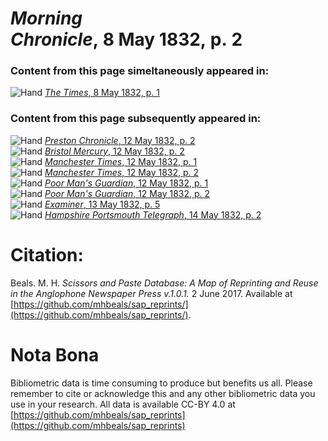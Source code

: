 # *Morning Chronicle*, 8 May 1832, p. 2  
  
### Content from this page simeltaneously appeared in:  
![Hand](http://scissorsandpaste.net/wp-content/uploads/2017/06/smallhandpointer.png) [*The Times*, 8 May 1832, p. 1](https://mhbeals.github.io/sap_html/The-Times/The-Times-8-May-1832-p-1)  
  
### Content from this page subsequently appeared in:  
![Hand](http://scissorsandpaste.net/wp-content/uploads/2017/06/smallhandpointer.png) [*Preston Chronicle*, 12 May 1832, p. 2](https://mhbeals.github.io/sap_html/Preston-Chronicle/Preston-Chronicle-12-May-1832-p-2)  
![Hand](http://scissorsandpaste.net/wp-content/uploads/2017/06/smallhandpointer.png) [*Bristol Mercury*, 12 May 1832, p. 2](https://mhbeals.github.io/sap_html/Bristol-Mercury/Bristol-Mercury-12-May-1832-p-2)  
![Hand](http://scissorsandpaste.net/wp-content/uploads/2017/06/smallhandpointer.png) [*Manchester Times*, 12 May 1832, p. 1](https://mhbeals.github.io/sap_html/Manchester-Times/Manchester-Times-12-May-1832-p-1)  
![Hand](http://scissorsandpaste.net/wp-content/uploads/2017/06/smallhandpointer.png) [*Manchester Times*, 12 May 1832, p. 2](https://mhbeals.github.io/sap_html/Manchester-Times/Manchester-Times-12-May-1832-p-2)  
![Hand](http://scissorsandpaste.net/wp-content/uploads/2017/06/smallhandpointer.png) [*Poor Man's Guardian*, 12 May 1832, p. 1](https://mhbeals.github.io/sap_html/Poor-Man's-Guardian/Poor-Man's-Guardian-12-May-1832-p-1)  
![Hand](http://scissorsandpaste.net/wp-content/uploads/2017/06/smallhandpointer.png) [*Poor Man's Guardian*, 12 May 1832, p. 2](https://mhbeals.github.io/sap_html/Poor-Man's-Guardian/Poor-Man's-Guardian-12-May-1832-p-2)  
![Hand](http://scissorsandpaste.net/wp-content/uploads/2017/06/smallhandpointer.png) [*Examiner*, 13 May 1832, p. 5](https://mhbeals.github.io/sap_html/Examiner/Examiner-13-May-1832-p-5)  
![Hand](http://scissorsandpaste.net/wp-content/uploads/2017/06/smallhandpointer.png) [*Hampshire Portsmouth Telegraph*, 14 May 1832, p. 2](https://mhbeals.github.io/sap_html/Hampshire-Portsmouth-Telegraph/Hampshire-Portsmouth-Telegraph-14-May-1832-p-2)  


# Citation: 

Beals. M. H. *Scissors and Paste Database: A Map of Reprinting and Reuse in the Anglophone Newspaper Press v.1.0.1.* 2 June 2017. Available at [https://github.com/mhbeals/sap_reprints/](https://github.com/mhbeals/sap_reprints/). 

# Nota Bona

Bibliometric data is time consuming to produce but benefits us all. Please remember to cite or acknowledge this and any other bibliometric data you use in your research. All data is available CC-BY 4.0 at [https://github.com/mhbeals/sap_reprints](https://github.com/mhbeals/sap_reprints)